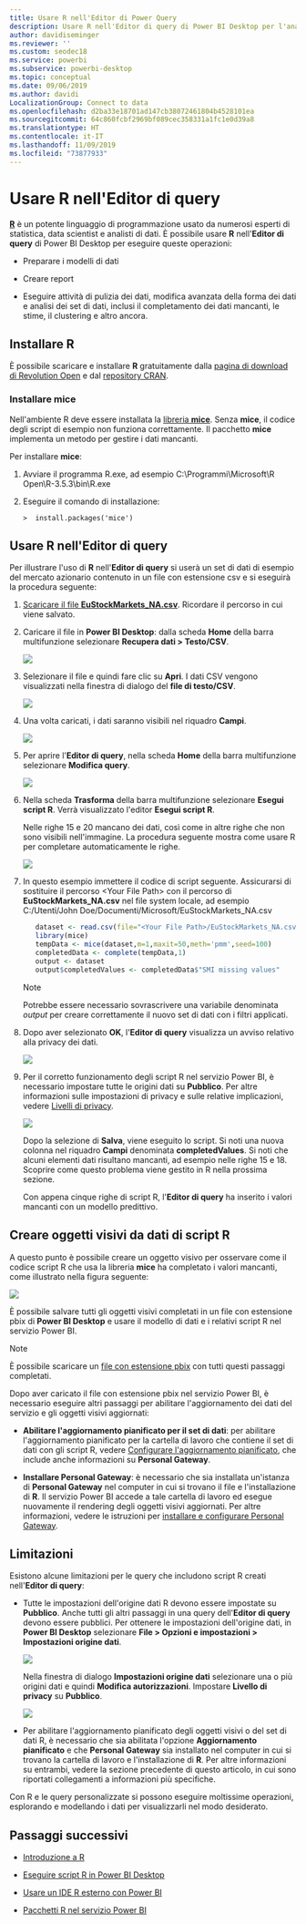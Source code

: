 ```yaml
---
title: Usare R nell'Editor di Power Query
description: Usare R nell'Editor di query di Power BI Desktop per l'analisi avanzata
author: davidiseminger
ms.reviewer: ''
ms.custom: seodec18
ms.service: powerbi
ms.subservice: powerbi-desktop
ms.topic: conceptual
ms.date: 09/06/2019
ms.author: davidi
LocalizationGroup: Connect to data
ms.openlocfilehash: d2ba33e18701ad147cb38072461804b4528101ea
ms.sourcegitcommit: 64c860fcbf2969bf089cec358331a1fc1e0d39a8
ms.translationtype: HT
ms.contentlocale: it-IT
ms.lasthandoff: 11/09/2019
ms.locfileid: "73877933"
---
```

# <a name="use-r-in-query-editor"></a>Usare R nell'Editor di query

[**R**](https://mran.microsoft.com/documents/what-is-r) è un potente linguaggio di programmazione usato da numerosi esperti di statistica, data scientist e analisti di dati. È possibile usare **R** nell'**Editor di query** di Power BI Desktop per eseguire queste operazioni:

* Preparare i modelli di dati

* Creare report

* Eseguire attività di pulizia dei dati, modifica avanzata della forma dei dati e analisi dei set di dati, inclusi il completamento dei dati mancanti, le stime, il clustering e altro ancora.  

## <a name="install-r"></a>Installare R

È possibile scaricare e installare **R** gratuitamente dalla [pagina di download di Revolution Open](https://mran.revolutionanalytics.com/download/) e dal [repository CRAN](https://cran.r-project.org/bin/windows/base/).

### <a name="install-mice"></a>Installare mice

Nell'ambiente R deve essere installata la [libreria **mice**](https://www.rdocumentation.org/packages/mice/versions/3.5.0/topics/mice). Senza **mice**, il codice degli script di esempio non funziona correttamente. Il pacchetto **mice** implementa un metodo per gestire i dati mancanti.

Per installare **mice**:

1. Avviare il programma R.exe, ad esempio C:\Programmi\Microsoft\R Open\R-3.5.3\bin\R.exe  

2. Eseguire il comando di installazione:

   ``` 
   >  install.packages('mice') 
   ```

## <a name="use-r-in-query-editor"></a>Usare R nell'Editor di query

Per illustrare l'uso di **R** nell'**Editor di query** si userà un set di dati di esempio del mercato azionario contenuto in un file con estensione csv e si eseguirà la procedura seguente:

1. [Scaricare il file **EuStockMarkets_NA.csv**](https://download.microsoft.com/download/F/8/A/F8AA9DC9-8545-4AAE-9305-27AD1D01DC03/EuStockMarkets_NA.csv). Ricordare il percorso in cui viene salvato.

1. Caricare il file in **Power BI Desktop**: dalla scheda **Home** della barra multifunzione selezionare **Recupera dati > Testo/CSV**.

   ![](media/desktop-r-in-query-editor/r-in-query-editor_1.png)

1. Selezionare il file e quindi fare clic su **Apri**. I dati CSV vengono visualizzati nella finestra di dialogo del **file di testo/CSV**.

   ![](media/desktop-r-in-query-editor/r-in-query-editor_2.png)

1. Una volta caricati, i dati saranno visibili nel riquadro **Campi**.

   ![](media/desktop-r-in-query-editor/r-in-query-editor_3.png)

1. Per aprire l'**Editor di query**, nella scheda **Home** della barra multifunzione selezionare **Modifica query**.

   ![](media/desktop-r-in-query-editor/r-in-query-editor_4.png)

1. Nella scheda **Trasforma** della barra multifunzione selezionare **Esegui script R**. Verrà visualizzato l'editor **Esegui script R**.  

   Nelle righe 15 e 20 mancano dei dati, così come in altre righe che non sono visibili nell'immagine. La procedura seguente mostra come usare R per completare automaticamente le righe.

   ![](media/desktop-r-in-query-editor/r-in-query-editor_5d.png)

1. In questo esempio immettere il codice di script seguente. Assicurarsi di sostituire il percorso &lt;Your File Path&gt; con il percorso di **EuStockMarkets_NA.csv** nel file system locale, ad esempio C:/Utenti/John Doe/Documenti/Microsoft/EuStockMarkets_NA.csv

    ```r
       dataset <- read.csv(file="<Your File Path>/EuStockMarkets_NA.csv", header=TRUE, sep=",")
       library(mice)
       tempData <- mice(dataset,m=1,maxit=50,meth='pmm',seed=100)
       completedData <- complete(tempData,1)
       output <- dataset
       output$completedValues <- completedData$"SMI missing values"
    ```

    > [!NOTE]
    > Potrebbe essere necessario sovrascrivere una variabile denominata *output* per creare correttamente il nuovo set di dati con i filtri applicati.

7. Dopo aver selezionato **OK**, l'**Editor di query** visualizza un avviso relativo alla privacy dei dati.

   ![](media/desktop-r-in-query-editor/r-in-query-editor_6.png)
8. Per il corretto funzionamento degli script R nel servizio Power BI, è necessario impostare tutte le origini dati su **Pubblico**. Per altre informazioni sulle impostazioni di privacy e sulle relative implicazioni, vedere [Livelli di privacy](desktop-privacy-levels.md).

   ![](media/desktop-r-in-query-editor/r-in-query-editor_7.png)

   Dopo la selezione di **Salva**, viene eseguito lo script. Si noti una nuova colonna nel riquadro **Campi** denominata **completedValues**. Si noti che alcuni elementi dati risultano mancanti, ad esempio nelle righe 15 e 18. Scoprire come questo problema viene gestito in R nella prossima sezione.

   Con appena cinque righe di script R, l'**Editor di query** ha inserito i valori mancanti con un modello predittivo.

## <a name="create-visuals-from-r-script-data"></a>Creare oggetti visivi da dati di script R

A questo punto è possibile creare un oggetto visivo per osservare come il codice script R che usa la libreria **mice** ha completato i valori mancanti, come illustrato nella figura seguente:

![](media/desktop-r-in-query-editor/r-in-query-editor_8a.png)

È possibile salvare tutti gli oggetti visivi completati in un file con estensione pbix di **Power BI Desktop** e usare il modello di dati e i relativi script R nel servizio Power BI.

> [!NOTE]
> È possibile scaricare un [file con estensione pbix](https://download.microsoft.com/download/F/8/A/F8AA9DC9-8545-4AAE-9305-27AD1D01DC03/Complete%20Values%20with%20R%20in%20PQ.pbix) con tutti questi passaggi completati.

Dopo aver caricato il file con estensione pbix nel servizio Power BI, è necessario eseguire altri passaggi per abilitare l'aggiornamento dei dati del servizio e gli oggetti visivi aggiornati:  

* **Abilitare l'aggiornamento pianificato per il set di dati**: per abilitare l'aggiornamento pianificato per la cartella di lavoro che contiene il set di dati con gli script R, vedere [Configurare l'aggiornamento pianificato](refresh-scheduled-refresh.md), che include anche informazioni su **Personal Gateway**.

* **Installare Personal Gateway**: è necessario che sia installata un'istanza di **Personal Gateway** nel computer in cui si trovano il file e l'installazione di **R**. Il servizio Power BI accede a tale cartella di lavoro ed esegue nuovamente il rendering degli oggetti visivi aggiornati. Per altre informazioni, vedere le istruzioni per [installare e configurare Personal Gateway](service-gateway-personal-mode.md).

## <a name="limitations"></a>Limitazioni

Esistono alcune limitazioni per le query che includono script R creati nell'**Editor di query**:

* Tutte le impostazioni dell'origine dati R devono essere impostate su **Pubblico**. Anche tutti gli altri passaggi in una query dell'**Editor di query** devono essere pubblici. Per ottenere le impostazioni dell'origine dati, in **Power BI Desktop** selezionare **File > Opzioni e impostazioni > Impostazioni origine dati**.

  ![](media/desktop-r-in-query-editor/r-in-query-editor_9.png)

  Nella finestra di dialogo **Impostazioni origine dati** selezionare una o più origini dati e quindi **Modifica autorizzazioni**.  Impostare **Livello di privacy** su **Pubblico**.

  ![](media/desktop-r-in-query-editor/r-in-query-editor_10.png)    
* Per abilitare l'aggiornamento pianificato degli oggetti visivi o del set di dati R, è necessario che sia abilitata l'opzione **Aggiornamento pianificato** e che **Personal Gateway** sia installato nel computer in cui si trovano la cartella di lavoro e l'installazione di **R**. Per altre informazioni su entrambi, vedere la sezione precedente di questo articolo, in cui sono riportati collegamenti a informazioni più specifiche.

Con R e le query personalizzate si possono eseguire moltissime operazioni, esplorando e modellando i dati per visualizzarli nel modo desiderato.

## <a name="next-steps"></a>Passaggi successivi

* [Introduzione a R](https://mran.microsoft.com/documents/what-is-r) 

* [Eseguire script R in Power BI Desktop](desktop-r-scripts.md) 

* [Usare un IDE R esterno con Power BI](desktop-r-ide.md) 

* [Pacchetti R nel servizio Power BI](service-r-packages-support.md)
